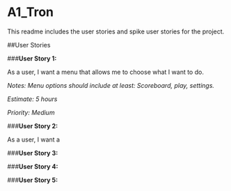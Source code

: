 # A1_Tron
This readme includes the user stories and spike user stories for the project.


##User Stories

###**User Story 1:** 


As a user, I want a menu that allows me to choose what I want to do.

_Notes: Menu options should include at least: Scoreboard, play, settings._

_Estimate: 5 hours_

_Priority: Medium_

###**User Story 2:**

As a user, I want a 

###**User Story 3:**


###**User Story 4:**



###**User Story 5:**